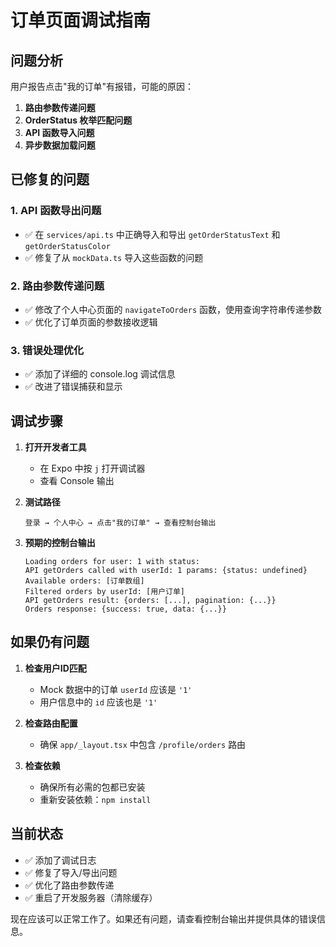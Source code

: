 # 订单页面调试指南

## 问题分析

用户报告点击"我的订单"有报错，可能的原因：

1. **路由参数传递问题**
2. **OrderStatus 枚举匹配问题**  
3. **API 函数导入问题**
4. **异步数据加载问题**

## 已修复的问题

### 1. API 函数导出问题
- ✅ 在 `services/api.ts` 中正确导入和导出 `getOrderStatusText` 和 `getOrderStatusColor`
- ✅ 修复了从 `mockData.ts` 导入这些函数的问题

### 2. 路由参数传递问题
- ✅ 修改了个人中心页面的 `navigateToOrders` 函数，使用查询字符串传递参数
- ✅ 优化了订单页面的参数接收逻辑

### 3. 错误处理优化
- ✅ 添加了详细的 console.log 调试信息
- ✅ 改进了错误捕获和显示

## 调试步骤

1. **打开开发者工具**
   - 在 Expo 中按 `j` 打开调试器
   - 查看 Console 输出

2. **测试路径**
   ```
   登录 → 个人中心 → 点击"我的订单" → 查看控制台输出
   ```

3. **预期的控制台输出**
   ```
   Loading orders for user: 1 with status: 
   API getOrders called with userId: 1 params: {status: undefined}
   Available orders: [订单数组]
   Filtered orders by userId: [用户订单]
   API getOrders result: {orders: [...], pagination: {...}}
   Orders response: {success: true, data: {...}}
   ```

## 如果仍有问题

1. **检查用户ID匹配**
   - Mock 数据中的订单 `userId` 应该是 `'1'`
   - 用户信息中的 `id` 应该也是 `'1'`

2. **检查路由配置**
   - 确保 `app/_layout.tsx` 中包含 `/profile/orders` 路由

3. **检查依赖**
   - 确保所有必需的包都已安装
   - 重新安装依赖：`npm install`

## 当前状态

- ✅ 添加了调试日志
- ✅ 修复了导入/导出问题
- ✅ 优化了路由参数传递
- ✅ 重启了开发服务器（清除缓存）

现在应该可以正常工作了。如果还有问题，请查看控制台输出并提供具体的错误信息。